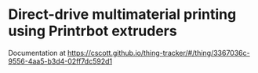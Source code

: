 # Direct-drive multimaterial printing using Printrbot extruders

Documentation at
https://cscott.github.io/thing-tracker/#/thing/3367036c-9556-4aa5-b3d4-02ff7dc592d1
